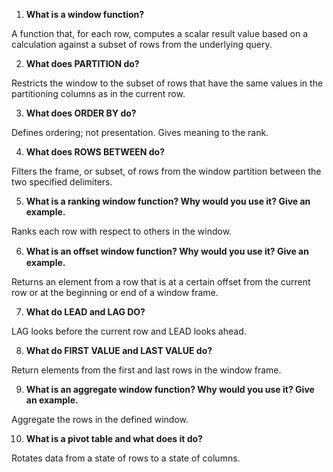 1. **What is a window function?**

A function that, for each row, computes a scalar result value based on a calculation against a subset of rows from the underlying query.

2. **What does PARTITION do?**

Restricts the window to the subset of rows that have the same values in the partitioning columns as in the current row.

3. **What does ORDER BY do?**

Defines ordering; not presentation. Gives meaning to the rank.

4. **What does ROWS BETWEEN do?**

Filters the frame, or subset, of rows from the window partition between the two specified delimiters.

5. **What is a ranking window function? Why would you use it? Give an example.**

Ranks each row with respect to others in the window.

6. **What is an oﬀset window function? Why would you use it? Give an example.**

Returns an element from a row that is at a certain offset from the current row or at the beginning or end of a window frame.

7. **What do LEAD and LAG DO?**

LAG looks before the current row and LEAD looks ahead.

8. **What do FIRST VALUE and LAST VALUE do?**

Return elements from the first and last rows in the window frame.

9. **What is an aggregate window function? Why would you use it? Give an example.**

Aggregate the rows in the defined window.

10. **What is a pivot table and what does it do?**

Rotates data from a state of rows to a state of columns.
